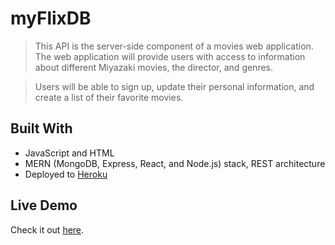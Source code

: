 # myFlixDB 

> This API is the server-side component of a movies web application. The web application will provide users with access to information about different Miyazaki movies, the director, and genres. 

> Users will be able to sign up, update their personal information, and create a list of their favorite movies.

## Built With
- JavaScript and HTML
- MERN (MongoDB, Express, React, and Node.js) stack, REST architecture
- Deployed to [Heroku](https://www.heroku.com/)

## Live Demo
Check it out [here](https://miyazaki-movie-api.herokuapp.com/).
